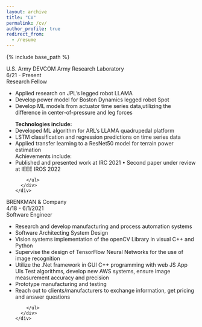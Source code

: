 ```yaml
---
layout: archive
title: "CV"
permalink: /cv/
author_profile: true
redirect_from:
  - /resume
---
```


{% include base_path %}


<div class="experience-wrapper">

  <div> 
  <!-- <div onclick="window.open('https://www.youtube.com/watch?v=1jVtbmFw4GM');" style="cursor: pointer;"> -->
    <div class="company-wrapper clearfix">
      <div class="experience-title">U.S. Army DEVCOM Army Research Laboratory </div> <!-- NAME OF THE COMPANY YOUWORK WITH  -->
      <div class="time">6/21 - Present</div> <!-- THE TIME YOU WORK WITH THE COMPANY  -->
    </div>
    <div class="job-wrapper clearfix">
      <div class="experience-title">Research Fellow</div> <!-- JOB TITLE  -->
      <div class="company-description">
        <ul>
          <li>Applied research on JPL’s legged robot LLAMA</li>
          <li>Develop power model for Boston Dynamics legged robot Spot</li>
          <li>Develop ML models from actuator time series data,utilizing the difference in center-of-pressure and leg forces</li>
        </ul>
        <ul>
          <b>Technologies include:</b>
          <li>Developed ML algorithm for ARL’s LLAMA quadrupedal platform</li>
          <li>LSTM classification and regression predictions on time series data</li>
          <li>Applied transfer learning to a ResNet50 model for terrain power estimation</li>
            Achievements include:
          <li>Published and presented work at IRC 2021 • Second paper under review at IEEE IROS 2022</li>
            
        </ul>
      </div>
    </div>
  </div>
</div>


<div class="experience-wrapper">

  <div> 
  <!-- <div onclick="window.open('https://www.youtube.com/watch?v=1jVtbmFw4GM');" style="cursor: pointer;"> -->
    <div class="company-wrapper clearfix">
      <div class="experience-title">BRENKMAN & Company</div> <!-- NAME OF THE COMPANY YOUWORK WITH  -->
      <div class="time">4/18 - 6/1/2021</div> <!-- THE TIME YOU WORK WITH THE COMPANY  -->
    </div>
    <div class="job-wrapper clearfix">
      <div class="experience-title">Software Engineer</div> <!-- JOB TITLE  -->
      <div class="company-description">
        <ul>
          <li>Research and develop manufacturing and
            process automation systems</li>
          <li>Software Architecting System Design</li>
          <li>Vision systems implementation of the
            openCV Library in visual C++ and Python</li>
          <li>Supervise the design of TensorFlow Neural
            Networks for the use of image recognition</li>
          <li>Utilize the .Net framework in GUI C++
            programming with web JS App UIs
            Test algorithms, develop new AWS
            systems, ensure image measurement accuracy and precision</li>  
          <li>Prototype manufacturing and testing</li>  
          <li> Reach out to clients/manufacturers
            to exchange information, get pricing
            and answer questions</li>  
            
        </ul>
      </div>
    </div>
  </div>
</div>
